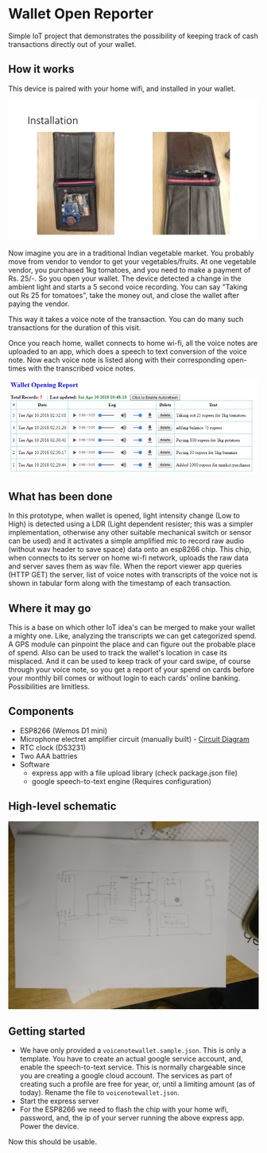 # Wallet Open Reporter

Simple IoT project that demonstrates the possibility of keeping track of cash transactions directly out of your wallet.

## How it works

This device is paired with your home wifi, and installed in your wallet.

![alt text](./imgs/installation.png "")


Now imagine you are in a traditional Indian vegetable market. You probably move from vendor to vendor to get your vegetables/fruits. At one vegetable vendor, you purchased 1kg tomatoes, and you need to make a payment of Rs. 25/-. So you open your wallet. The device detected a change in the ambient light and starts a 5 second voice recording. You can say "Taking out Rs 25 for tomatoes", take the money out, and close the wallet after paying the vendor.

This way it takes a voice note of the transaction. You can do many such transactions for the duration of this visit.

Once you reach home, wallet connects to home wi-fi, all the voice notes are uploaded to an app, which does a speech to text conversion of the voice note. Now each voice note is listed along with their corresponding open-times with the transcribed voice notes.

![](./imgs/report.PNG)

## What has been done

In this prototype, when wallet is opened, light intensity change (Low to High) is detected using a LDR (Light dependent resister; this was a simpler implementation, otherwise any other suitable mechanical switch or sensor can be used) and it activates a simple amplified mic to record raw audio (without wav header to save space) data onto an esp8266 chip. This chip, when connects to its server on home wi-fi network, uploads the raw data and server saves them as wav file. When the report viewer app queries (HTTP GET) the server, list of voice notes with transcripts of the voice not is shown in tabular form along with the timestamp of each transaction.

## Where it may go

This is a base on which other IoT idea's can be merged to make your wallet a mighty one. Like, analyzing the transcripts we can get categorized spend. A GPS module can pinpoint the place and can figure out the probable place of spend. Also can be used to track the wallet's location in case its misplaced. And it can be used to keep track of your card swipe, of course through your voice note, so you get a report of your spend on cards before your monthly bill comes or without login to each cards' online banking. Possibilities are limitless.

## Components

* ESP8266 (Wemos D1 mini)
* Microphone electret amplifier circuit (manually built) - [Circuit Diagram](./imgs/schematic_mic_amp.png)
* RTC clock (DS3231)
* Two AAA battries
* Software
  * express app with a file upload library (check package.json file)
  * google speech-to-text engine (Requires configuration)

## High-level schematic

![high level schematic](./imgs/schematic_high_level.jpg)

## Getting started

* We have only provided a `voicenotewallet.sample.json`. This is only a template. You have to create an actual google service account, and, enable the speech-to-text service. This is normally chargeable since you are creating a google cloud account. The services as part of creating such a profile are free for year, or, until a limiting amount (as of today). Rename the file to `voicenotewallet.json`.
* Start the express server
* For the ESP8266 we need to flash the chip with your home wifi, password, and, the ip of your server running the above express app. Power the device.

Now this should be usable.
